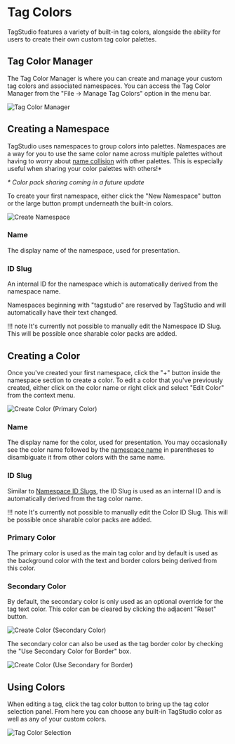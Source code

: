 # Tag Colors

TagStudio features a variety of built-in tag colors, alongside the ability for users to create their own custom tag color palettes.

## Tag Color Manager

The Tag Color Manager is where you can create and manage your custom tag colors and associated namespaces. You can access the Tag Color Manager from the "File -> Manage Tag Colors" option in the menu bar.

![Tag Color Manager](../assets/tag_color_manager.png)

## Creating a Namespace

TagStudio uses namespaces to group colors into palettes. Namespaces are a way for you to use the same color name across multiple palettes without having to worry about [name collision](https://en.wikipedia.org/wiki/Name_collision) with other palettes. This is especially useful when sharing your color palettes with others!\*

_\* Color pack sharing coming in a future update_

To create your first namespace, either click the "New Namespace" button or the large button prompt underneath the built-in colors.

![Create Namespace](../assets/create_namespace.png)

### Name

The display name of the namespace, used for presentation.

### ID Slug

An internal ID for the namespace which is automatically derived from the namespace name.

Namespaces beginning with "tagstudio" are reserved by TagStudio and will automatically have their text changed.

<!-- prettier-ignore -->
!!! note
    It's currently not possible to manually edit the Namespace ID Slug. This will be possible once sharable color packs are added.

## Creating a Color

Once you've created your first namespace, click the "+" button inside the namespace section to create a color. To edit a color that you've previously created, either click on the color name or right click and select "Edit Color" from the context menu.

![Create Color (Primary Color)](../assets/custom_color_primary_only.png)

### Name

The display name for the color, used for presentation. You may occasionally see the color name followed by the [namespace name](#name) in parentheses to disambiguate it from other colors with the same name.

### ID Slug

Similar to [Namespace ID Slugs](#id-slug), the ID Slug is used as an internal ID and is automatically derived from the tag color name.

<!-- prettier-ignore -->
!!! note
    It's currently not possible to manually edit the Color ID Slug. This will be possible once sharable color packs are added.

### Primary Color

The primary color is used as the main tag color and by default is used as the background color with the text and border colors being derived from this color.

### Secondary Color

By default, the secondary color is only used as an optional override for the tag text color. This color can be cleared by clicking the adjacent "Reset" button.

![Create Color (Secondary Color)](../assets/custom_color_no_border.png)

The secondary color can also be used as the tag border color by checking the "Use Secondary Color for Border" box.

![Create Color (Use Secondary for Border)](../assets/custom_color_border.png)

## Using Colors

When editing a tag, click the tag color button to bring up the tag color selection panel. From here you can choose any built-in TagStudio color as well as any of your custom colors.

![Tag Color Selection](../assets/tag_color_selection.png)
